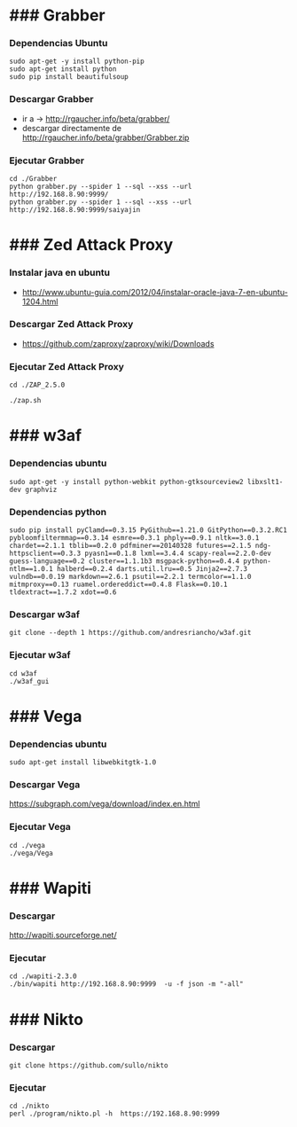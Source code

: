 # ### Grabber
### Dependencias Ubuntu

```
sudo apt-get -y install python-pip
sudo apt-get install python
sudo pip install beautifulsoup
```
### Descargar Grabber

* ir a -> http://rgaucher.info/beta/grabber/
* descargar directamente de http://rgaucher.info/beta/grabber/Grabber.zip

### Ejecutar Grabber

```
cd ./Grabber
python grabber.py --spider 1 --sql --xss --url http://192.168.8.90:9999/
python grabber.py --spider 1 --sql --xss --url http://192.168.8.90:9999/saiyajin
```

# ### Zed Attack Proxy
### Instalar java en ubuntu 

* http://www.ubuntu-guia.com/2012/04/instalar-oracle-java-7-en-ubuntu-1204.html

### Descargar Zed Attack Proxy

* https://github.com/zaproxy/zaproxy/wiki/Downloads

### Ejecutar Zed Attack Proxy

```
cd ./ZAP_2.5.0

./zap.sh
```

# ### w3af

### Dependencias ubuntu 

```
sudo apt-get -y install python-webkit python-gtksourceview2 libxslt1-dev graphviz
```

### Dependencias python

```
sudo pip install pyClamd==0.3.15 PyGithub==1.21.0 GitPython==0.3.2.RC1 pybloomfiltermmap==0.3.14 esmre==0.3.1 phply==0.9.1 nltk==3.0.1 chardet==2.1.1 tblib==0.2.0 pdfminer==20140328 futures==2.1.5 ndg-httpsclient==0.3.3 pyasn1==0.1.8 lxml==3.4.4 scapy-real==2.2.0-dev guess-language==0.2 cluster==1.1.1b3 msgpack-python==0.4.4 python-ntlm==1.0.1 halberd==0.2.4 darts.util.lru==0.5 Jinja2==2.7.3 vulndb==0.0.19 markdown==2.6.1 psutil==2.2.1 termcolor==1.1.0 mitmproxy==0.13 ruamel.ordereddict==0.4.8 Flask==0.10.1 tldextract==1.7.2 xdot==0.6
```

### Descargar w3af

```
git clone --depth 1 https://github.com/andresriancho/w3af.git
```

### Ejecutar w3af

```
cd w3af
./w3af_gui
```

# ### Vega

### Dependencias ubuntu

```
sudo apt-get install libwebkitgtk-1.0
```

### Descargar Vega

https://subgraph.com/vega/download/index.en.html

### Ejecutar Vega

```
cd ./vega
./vega/Vega
```

# ### Wapiti

### Descargar

http://wapiti.sourceforge.net/

### Ejecutar

```
cd ./wapiti-2.3.0
./bin/wapiti http://192.168.8.90:9999  -u -f json -m "-all"
```

# ### Nikto

### Descargar

```
git clone https://github.com/sullo/nikto
```

###  Ejecutar

```
cd ./nikto
perl ./program/nikto.pl -h  https://192.168.8.90:9999







